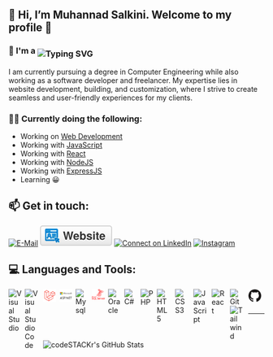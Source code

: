<!---- 👋 Hi, I’m @muhannadsalkini
- 👀 I’m interested in ...
- 🌱 I’m currently learning ...
- 💞️ I’m looking to collaborate on ...
- 📫 How to reach me ...


muhannadsalkini/muhannadsalkini is a ✨ special ✨ repository because its `README.md` (this file) appears on your GitHub profile.
You can click the Preview link to take a look at your changes.
--->

## 👋 Hi, I’m Muhannad Salkini. Welcome to my profile 🤗

### 🌱 I'm a <img style="vertical-align:-webkit-baseline-middle" src="https://readme-typing-svg.herokuapp.com?font=Fira+Code&duration=2000&pause=800&width=190&height=30&lines=Web+Developer;Mobile+Developer;Freelancer" alt="Typing SVG"/>

<p>I am currently pursuing a degree in Computer Engineering while also working as a software developer and freelancer. My expertise lies in website development, building, and customization, where I strive to create seamless and user-friendly experiences for my clients.</p>


### 👨‍💻 Currently doing the following: 
- Working on [Web Development](/)
- Working with [JavaScript](https://github.com/topics/al-language)
- Working with [React](https://react.dev/)
- Working with [NodeJS](https://github.com/topics/al-language)
- Working with [ExpressJS](https://github.com/topics/al-language)
- Learning 😀

<!--- - Working with [Dynamics AL](https://github.com/topics/al-language)
- Working with [Android](https://github.com/topics/al-language)
- Working with [PHP](https://github.com/topics/android)
- learing everythings 😀 -->


## 📫 Get in touch: 
[![E-Mail](https://img.shields.io/badge/--email?label=E-mail&logo=microsoft-outlook&style=social)](mailto:mohanad.salkini@gmail.com)
[![Website](./--website.svg)](https://muhannad.salkini.me)
[![Connect on LinkedIn](https://img.shields.io/badge/--linkedin?label=LinkedIn&logo=LinkedIn&style=social)](https://www.linkedin.com/in/muhannad-salkini-1971751a5)
[![Instagram](https://img.shields.io/badge/--email?label=Instagram&logo=Instagram&style=social)](https://www.instagram.com/muhannad.salkini)


## 💻 Languages and Tools:
<img align="left" alt="Visual Studio" width="26px" src="https://visualstudio.microsoft.com/wp-content/uploads/2021/10/Product-Icon.svg" style="padding-right:6px;" />
<img align="left" alt="Visual Studio Code" width="26px" src="https://cdn.jsdelivr.net/gh/devicons/devicon/icons/vscode/vscode-original.svg" style="padding-right:10px;" />
<img align="left" alt="laravel" width="26px" src="https://raw.githubusercontent.com/github/explore/56a826d05cf762b2b50ecbe7d492a839b04f3fbf/topics/laravel/laravel.png" style="padding-right:6px;" />
<img align="left" alt=".net" width="26px" src="https://raw.githubusercontent.com/github/explore/80688e429a7d4ef2fca1e82350fe8e3517d3494d/topics/aspnet/aspnet.png" style="padding-right:6px;" />
<img align="left" alt="Mysql" width="26px" src="https://cdn.jsdelivr.net/gh/devicons/devicon/icons/mysql/mysql-original-wordmark.svg" style="padding-right:6px;" />
<img align="left" alt="MSsql" width="26px" src="./microsoftsqlserver-plain-wordmark.svg" style="padding-right:6px;" />
<img align="left" alt="Oracle" width="26px" src="https://cdn.jsdelivr.net/gh/devicons/devicon/icons/oracle/oracle-original.svg" style="padding-right:6px;" />
<img align="left" alt="C#" width="26px" src="https://cdn.cdnlogo.com/logos/c/27/c.svg" style="padding-right:6px;" />
<img align="left" alt="PHP" width="26px" src="https://pngimg.com/uploads/php/php_PNG25.png" style="padding-right:6px;" />
<img align="left" alt="HTML5" width="26px" src="https://cdn.jsdelivr.net/gh/devicons/devicon/icons/html5/html5-original.svg" style="padding-right:10px;" />
<img align="left" alt="CSS3" width="26px" src="https://cdn.jsdelivr.net/gh/devicons/devicon/icons/css3/css3-original.svg" style="padding-right:10px;" />
<img align="left" alt="JavaScript" width="26px" src="https://cdn.jsdelivr.net/gh/devicons/devicon/icons/javascript/javascript-original.svg" style="padding-right:10px;" />
<img align="left" alt="React" width="26px" src="https://cdn.jsdelivr.net/gh/devicons/devicon/icons/react/react-original.svg" style="padding-right:10px;" />
<img align="left" alt="Git" width="26px" src="https://cdn.jsdelivr.net/gh/devicons/devicon/icons/git/git-original.svg" style="padding-right:10px;"  />
<img align="left" alt="Githup" width="26px" src="./github-original.svg" style="padding-right:10px background-color:rgb(255, 99, 71)"  />
<img align="left" alt="Tailwind" width="26px" src="https://cdn.jsdelivr.net/gh/devicons/devicon/icons/tailwindcss/tailwindcss-plain.svg"  style="padding-right:10px;" />


<!--<img align="left" alt="Node.js" width="26px" src="https://cdn.jsdelivr.net/gh/devicons/devicon/icons/nodejs/nodejs-original.svg" style="padding-right:10px;" />-->

<br />
<br />

---

<!--<details>
  <summary>:zap: GitHub Stats</summary>-->

  <img align="left" alt="codeSTACKr's GitHub Stats" src="https://github-readme-stats-two-xi-87.vercel.app/api?username=muhannadsalkini&&show_icons=true&hide_border=false&title_color=ff652f&icon_color=FFE400&bg_color=09131B&text_color=ffffff&border_color=0c1a25" />

<!--</details>-->


<!--[![Website](https://img.shields.io/badge/--email?label=website&logo=&style=social)](https://muhannad.salkini.me)
[![Twitter](https://img.shields.io/badge/--email?label=Twitter&logo=&style=social)](https://twitter.com/muhannadsalkini)
[![Instagram](https://img.shields.io/badge/--email?label=Instagram&logo=&style=social)](https://www.instagram.com/muhannad.salkini)
[![LinkedIn](https://img.shields.io/badge/--email?label=LinkedIn&logo=&style=social)](https://linkedin.com/in/muhannad-salkini-1971751a5)-->


[website]: https://muhannad.salkini.me
[linkedin]: https://linkedin.com/in/muhannad-salkini-1971751a5
[instagram]: https://www.instagram.com/muhannad.salkini
[twitter]: https://twitter.com/muhannadsalkini
[facebook]: https://www.facebook.com/muhannadsalkini02/
[youtube]: https://www.youtube.com/@muhannad.salkini



